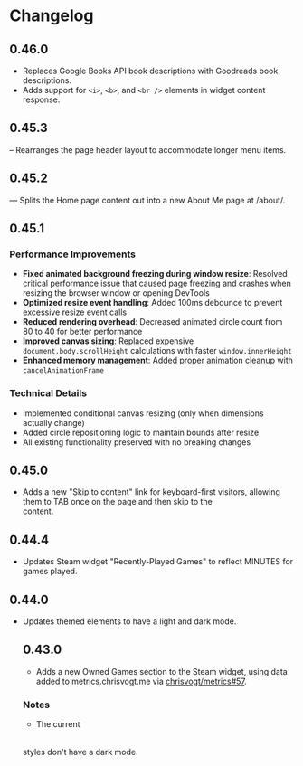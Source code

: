 # Changelog

## 0.46.0

- Replaces Google Books API book descriptions with Goodreads book descriptions.
- Adds support for `<i>`, `<b>`, and `<br />` elements in widget content response.

## 0.45.3

– Rearranges the page header layout to accommodate longer menu items.

## 0.45.2

— Splits the Home page content out into a new About Me page at /about/.

## 0.45.1

### Performance Improvements

- **Fixed animated background freezing during window resize**: Resolved critical performance issue that caused page freezing and crashes when resizing the browser window or opening DevTools
- **Optimized resize event handling**: Added 100ms debounce to prevent excessive resize event calls
- **Reduced rendering overhead**: Decreased animated circle count from 80 to 40 for better performance
- **Improved canvas sizing**: Replaced expensive `document.body.scrollHeight` calculations with faster `window.innerHeight`
- **Enhanced memory management**: Added proper animation cleanup with `cancelAnimationFrame`

### Technical Details

- Implemented conditional canvas resizing (only when dimensions actually change)
- Added circle repositioning logic to maintain bounds after resize
- All existing functionality preserved with no breaking changes

## 0.45.0

- Adds a new "Skip to content" link for keyboard-first visitors, allowing them to TAB once on the page and then skip to the <main> content.

## 0.44.4

- Updates Steam widget "Recently-Played Games" to reflect MINUTES for games played.

## 0.44.0

- Updates themed <table/> elements to have a light and dark mode.

## 0.43.0

- Adds a new Owned Games section to the Steam widget, using data added to metrics.chrisvogt.me via [chrisvogt/metrics#57](https://github.com/chrisvogt/metrics/pull/57).

### Notes

- The current <Table/> styles don't have a dark mode.
